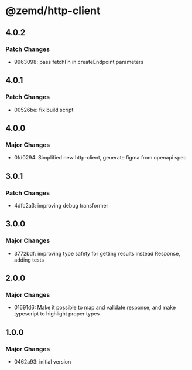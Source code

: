 # @zemd/http-client

## 4.0.2

### Patch Changes

- 9963098: pass fetchFn in createEndpoint parameters

## 4.0.1

### Patch Changes

- 00526be: fix build script

## 4.0.0

### Major Changes

- 0fd0294: Simplified new http-client, generate figma from openapi spec

## 3.0.1

### Patch Changes

- 4dfc2a3: improving debug transformer

## 3.0.0

### Major Changes

- 3772bdf: improving type safety for getting results instead Response, adding tests

## 2.0.0

### Major Changes

- 01691d6: Make it possible to map and validate response, and make typescript to highlight proper types

## 1.0.0

### Major Changes

- 0462a93: initial version
